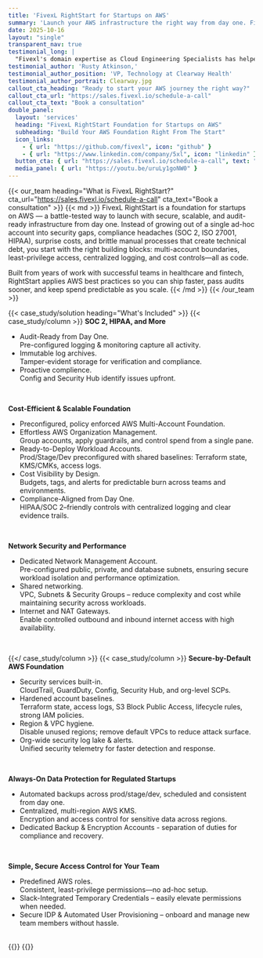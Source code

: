 ```yaml
---
title: 'FivexL RightStart for Startups on AWS'
summary: 'Launch your AWS infrastructure the right way from day one. FivexL RightStart provides battle-tested best practices for secure, scalable, and audit-ready AWS environments.'
date: 2025-10-16
layout: "single"
transparent_nav: true
testimonial_long: |
  "Fivexl's domain expertise as Cloud Engineering Specialists has helped Clearway Health deliver on our aggressive SaaS vision with confidence that the decisions we are making today will serve us well for years to come. FivexL's RightStart for AWS allowed us to get many important, foundational elements decided and solved in record time, which has allowed the Clearway Health Technology Team to spend more time and attention on specialty pharmacy-specific decisions".
testimonial_author: 'Rusty Atkinson,'
testimonial_author_position: 'VP, Technology at Clearway Health'
testimonial_author_portrait: Clearway.jpg
callout_cta_heading: "Ready to start your AWS journey the right way?"
callout_cta_url: "https://sales.fivexl.io/schedule-a-call"
callout_cta_text: "Book a consultation"
double_panel:
  layout: 'services'
  heading: "FivexL RightStart Foundation for Startups on AWS"
  subheading: "Build Your AWS Foundation Right From The Start"
  icon_links:
    - { url: "https://github.com/fivexl", icon: "github" }
    - { url: "https://www.linkedin.com/company/5xl", icon: "linkedin" }
  button_cta: { url: "https://sales.fivexl.io/schedule-a-call", text: "Book a consultation" }
  media_panel: { url: "https://youtu.be/uruLy1goNW0" }
---
```


{{< our_team heading="What is FivexL RightStart?" cta_url="https://sales.fivexl.io/schedule-a-call" cta_text="Book a consultation" >}}
{{< md >}}
FivexL RightStart is a foundation for startups on AWS — a battle-tested way to launch with secure, scalable, and audit-ready infrastructure from day one. Instead of growing out of a single ad-hoc account into security gaps, compliance headaches (SOC 2, ISO 27001, HIPAA), surprise costs, and brittle manual processes that create technical debt, you start with the right building blocks: multi-account boundaries, least-privilege access, centralized logging, and cost controls—all as code. 

Built from years of work with successful teams in healthcare and fintech, RightStart applies AWS best practices so you can ship faster, pass audits sooner, and keep spend predictable as you scale.
{{< /md >}}
{{< /our_team >}}

{{< case_study/solution heading="What's Included" >}}
{{< case_study/column >}}
**SOC 2, HIPAA, and More**<br/>
- Audit-Ready from Day One.</br>Pre-configured logging & monitoring capture all activity.
- Immutable log archives.</br>Tamper-evident storage for verification and compliance.
- Proactive complience.</br>Config and Security Hub identify issues upfront.<br/>
<br/>

**Cost-Efficient & Scalable Foundation**<br/>
- Preconfigured, policy enforced AWS Multi-Account Foundation.
- Effortless AWS Organization Management.</br> Group accounts, apply guardrails, and control spend from a single pane.
- Ready-to-Deploy Workload Accounts.</br> Prod/Stage/Dev preconfigured with shared baselines: Terraform state, KMS/CMKs, access logs.
- Cost Visibility by Design.</br> Budgets, tags, and alerts for predictable burn across teams and environments.
- Compliance-Aligned from Day One.</br> HIPAA/SOC 2–friendly controls with centralized logging and clear evidence trails.<br/>
<br/>

**Network Security and Performance**<br/>
- Dedicated Network Management Account.</br>Pre-configured public, private, and database subnets, ensuring secure workload isolation and performance optimization.
- Shared networking.</br>VPC, Subnets & Security Groups – reduce complexity and cost while maintaining security across workloads.
- Internet and NAT Gateways.</br>Enable controlled outbound and inbound internet access with high availability.<br/>
<br/>

{{</ case_study/column >}}
{{< case_study/column >}}
**Secure-by-Default AWS Foundation**<br/>
- Security services built-in.</br> CloudTrail, GuardDuty, Config, Security Hub, and org-level SCPs.
- Hardened account baselines.</br> Terraform state, access logs, S3 Block Public Access, lifecycle rules, strong IAM policies.
- Region & VPC hygiene.</br> Disable unused regions; remove default VPCs to reduce attack surface.
- Org-wide security log lake & alerts.</br> Unified security telemetry for faster detection and response.<br/>
<br/>

**Always-On Data Protection for Regulated Startups**<br/>
- Automated backups across prod/stage/dev, scheduled and consistent from day one.
- Centralized, multi-region AWS KMS. </br>Encryption and access control for sensitive data across regions.
- Dedicated Backup & Encryption Accounts - separation of duties for compliance and recovery.<br/>
<br/>

**Simple, Secure Access Control for Your Team**<br/>
- Predefined AWS roles.</br>Consistent, least-privilege permissions—no ad-hoc setup.
- Slack-Integrated Temporary Credentials – easily elevate permissions when needed.
- Secure IDP & Automated User Provisioning – onboard and manage new team members without hassle.<br/>
<br/>
{{</ case_study/column >}}
{{</ case_study/solution >}}
